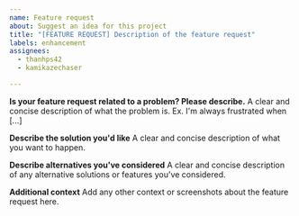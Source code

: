 ```yaml
---
name: Feature request
about: Suggest an idea for this project
title: "[FEATURE REQUEST] Description of the feature request"
labels: enhancement
assignees:
  - thanhps42
  - kamikazechaser

---
```


**Is your feature request related to a problem? Please describe.**
A clear and concise description of what the problem is. Ex. I'm always frustrated when [...]

**Describe the solution you'd like**
A clear and concise description of what you want to happen.

**Describe alternatives you've considered**
A clear and concise description of any alternative solutions or features you've considered.

**Additional context**
Add any other context or screenshots about the feature request here.
